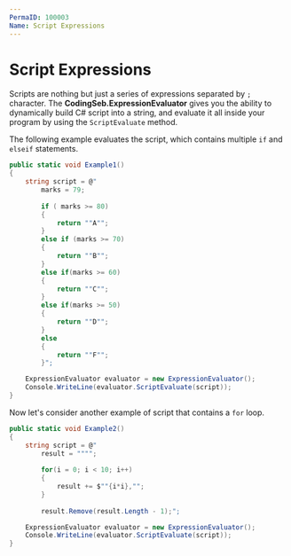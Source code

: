 ```yaml
---
PermaID: 100003
Name: Script Expressions
---
```


# Script Expressions

Scripts are nothing but just a series of expressions separated by `;` character. The **CodingSeb.ExpressionEvaluator** gives you the ability to dynamically build C# script into a string, and evaluate it all inside your program by using the `ScriptEvaluate` method.

The following example evaluates the script, which contains multiple `if` and `elseif` statements.

```csharp
public static void Example1()
{
    string script = @"
        marks = 79;
        
        if ( marks >= 80)
        {
            return ""A"";
        }
        else if (marks >= 70)
        {
            return ""B"";
        }
        else if(marks >= 60)
        {
            return ""C"";
        }
        else if(marks >= 50)
        {
            return ""D"";
        }
        else
        {
            return ""F"";
        }";

    ExpressionEvaluator evaluator = new ExpressionEvaluator();
    Console.WriteLine(evaluator.ScriptEvaluate(script));
}
``` 

Now let's consider another example of script that contains a `for` loop.

```csharp
public static void Example2()
{
    string script = @"
        result = """";
        
        for(i = 0; i < 10; i++)
        {
            result += $""{i*i},"";
        }
        
        result.Remove(result.Length - 1);";

    ExpressionEvaluator evaluator = new ExpressionEvaluator();
    Console.WriteLine(evaluator.ScriptEvaluate(script));
}
```
